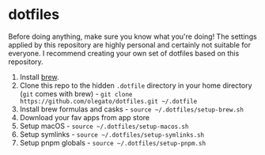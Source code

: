 # dotfiles

Before doing anything, make sure you know what you're doing! The settings applied by this repository are highly personal and certainly not suitable for everyone. I recommend creating your own set of dotfiles based on this repository.
1. Install [brew](https://brew.sh).
2. Clone this repo to the hidden `.dotfile` directory in your home directory (`git` comes with brew) - `git clone https://github.com/olegato/dotfiles.git ~/.dotfile`
3. Install brew formulas and casks - `source ~/.dotfiles/setup-brew.sh`
4. Download your fav apps from app store
5. Setup macOS - `source ~/.dotfiles/setup-macos.sh`
6. Setup symlinks - `source ~/.dotfiles/setup-symlinks.sh`
7. Setup pnpm globals - `source ~/.dotfiles/setup-pnpm.sh`
